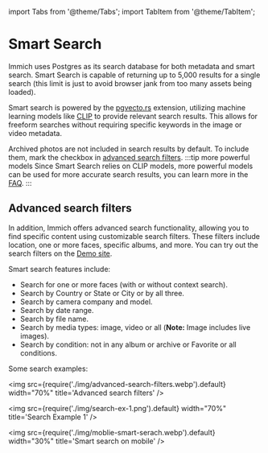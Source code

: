 import Tabs from '@theme/Tabs';
import TabItem from '@theme/TabItem';

# Smart Search

Immich uses Postgres as its search database for both metadata and smart search.
Smart Search is capable of returning up to 5,000 results for a single search (this limit is just to avoid browser jank from too many assets being loaded).

Smart search is powered by the [pgvecto.rs](https://github.com/tensorchord/pgvecto.rs) extension, utilizing machine learning models like [CLIP](https://openai.com/research/clip) to provide relevant search results. This allows for freeform searches without requiring specific keywords in the image or video metadata.

Archived photos are not included in search results by default. To include them, mark the checkbox in [advanced search filters](/docs/features/smart-search#advanced-search-filters).
:::tip more powerful models
Since Smart Search relies on CLIP models, more powerful models can be used for more accurate search results, you can learn more in the [FAQ](/docs/FAQ#can-i-use-a-custom-clip-model).
:::

## Advanced search filters

In addition, Immich offers advanced search functionality, allowing you to find specific content using customizable search filters. These filters include location, one or more faces, specific albums, and more. You can try out the search filters on the [Demo site](https://demo.immich.app).

Smart search features include:

- Search for one or more faces (with or without context search).
- Search by Country or State or City or by all three.
- Search by camera company and model.
- Search by date range.
- Search by file name.
- Search by media types: image, video or all (**Note:** Image includes live images).
- Search by condition: not in any album or archive or Favorite or all conditions.

<Tabs>
  <TabItem value="Computer" label="Computer" default>

Some search examples:

<img src={require('./img/advanced-search-filters.webp').default} width="70%" title='Advanced search filters' />

<img src={require('./img/search-ex-1.png').default} width="70%" title='Search Example 1' />

</TabItem>
  <TabItem value="Mobile" label="Mobile">

<img src={require('./img/moblie-smart-serach.webp').default} width="30%" title='Smart search on mobile' />

</TabItem>
</Tabs>
